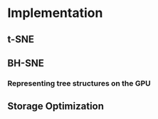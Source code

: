 # Implementation
## t-SNE
<!-- parallelisation goes here --> 
## BH-SNE
### Representing tree structures on the GPU
## Storage Optimization

<!-- Making a citation [@foo17]. -->

<!-- ![A figure.](figures/fslogo.pdf){width=50%} -->
